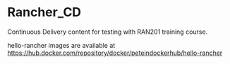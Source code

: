 # Rancher_CD

Continuous Delivery content for testing with RAN201 training course.

hello-rancher images are available at https://hub.docker.com/repository/docker/peteindockerhub/hello-rancher
